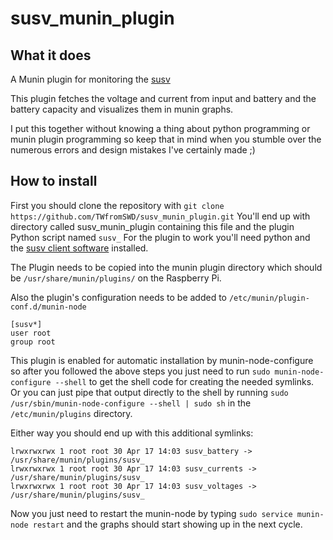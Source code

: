 # susv_munin_plugin
## What it does

A Munin plugin for monitoring the [susv](http://www.s-usv.de/index_en.php)

This plugin fetches the voltage and current from input and battery and the battery capacity and visualizes them in munin graphs.

I put this together without knowing a thing about python programming or munin plugin programming so keep that in mind when you stumble over the numerous errors and design mistakes I've certainly made ;)

## How to install

First you should clone the repository with
`git clone https://github.com/TWfromSWD/susv_munin_plugin.git`
You'll end up with directory called susv_munin_plugin containing this file and the plugin Python script named `susv_`
For the plugin to work you'll need python and the [susv client software](http://www.s-usv.de/downloads_en.html) installed.

The Plugin needs to be copied into the munin plugin directory which should be
`/usr/share/munin/plugins/`
on the Raspberry Pi.

Also the plugin's configuration needs to be added to
`/etc/munin/plugin-conf.d/munin-node`
```
[susv*]
user root
group root
```

This plugin is enabled for automatic installation by munin-node-configure so after you followed the above steps you just need to run
`sudo munin-node-configure --shell` to get the shell code for creating the needed symlinks. Or you can just pipe that output directly to the shell by running
`sudo /usr/sbin/munin-node-configure --shell | sudo sh` in the `/etc/munin/plugins` directory.

Either way you should end up with this additional symlinks:
```
lrwxrwxrwx 1 root root 30 Apr 17 14:03 susv_battery -> /usr/share/munin/plugins/susv_
lrwxrwxrwx 1 root root 30 Apr 17 14:03 susv_currents -> /usr/share/munin/plugins/susv_
lrwxrwxrwx 1 root root 30 Apr 17 14:03 susv_voltages -> /usr/share/munin/plugins/susv_
```
Now you just need to restart the munin-node by typing
`sudo service munin-node restart`
and the graphs should start showing up in the next cycle.
